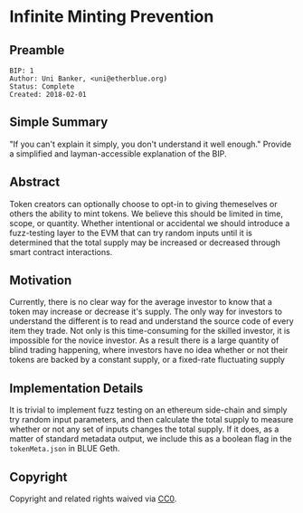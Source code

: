 # Infinite Minting Prevention

## Preamble
    BIP: 1
    Author: Uni Banker, <uni@etherblue.org)
    Status: Complete
    Created: 2018-02-01

## Simple Summary
"If you can't explain it simply, you don't understand it well enough." Provide a simplified and layman-accessible explanation of the BIP.

## Abstract
Token creators can optionally choose to opt-in to giving themeselves or others the ability to mint tokens. We believe this should be limited in time, scope, or quantity. Whether intentional or accidental we should introduce a fuzz-testing layer to the EVM that can try random inputs until it is determined that the total supply may be increased or decreased through smart contract interactions.

## Motivation
Currently, there is no clear way for the average investor to know that a token may increase or decrease it's supply. The only way for investors to understand the different is to read and understand the source code of every item they trade. Not only is this time-consuming for the skilled investor, it is impossible for the novice investor. As a result there is a large quantity of blind trading happening, where investors have no idea whether or not their tokens are backed by a constant supply, or a fixed-rate fluctuating supply

## Implementation Details
It is trivial to implement fuzz testing on an ethereum side-chain and simply try random input parameters, and then calculate the total supply to measure whether or not any set of inputs changes the total supply. If it does, as a matter of standard metadata output, we include this as a boolean flag in the `tokenMeta.json` in BLUE Geth.

## Copyright
Copyright and related rights waived via [CC0](https://creativecommons.org/publicdomain/zero/1.0/).

